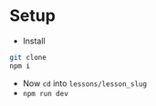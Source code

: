 # Setup

- Install

```sh
git clone
npm i
```

- Now `cd` into `lessons/lesson_slug`
- `npm run dev`
